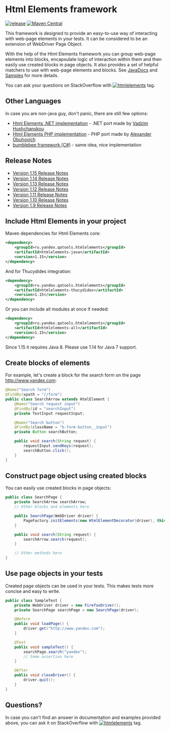 Html Elements framework
=======================
[![release](http://github-release-version.herokuapp.com/github/yandex-qatools/htmlelements/release.svg?style=flat)](https://github.com/yandex-qatools/htmlelements/releases/latest) [![Maven Central](https://maven-badges.herokuapp.com/maven-central/ru.yandex.qatools.htmlelements/htmlelements-java/badge.svg?style=flat)](https://maven-badges.herokuapp.com/maven-central/ru.yandex.qatools.htmlelements/htmlelements-java)



This framework is designed to provide an easy-to-use way of interacting with web-page elements in your tests. It can be 
considered to be an extension of WebDriver Page Object.

With the help of the Html Elements framework you can group web-page elements into blocks, encapsulate logic of interaction within them 
and then easily use created blocks in page objects. It also provides a set of helpful matchers to use with web-page elements 
and blocks. See [JavaDocs](https://oss.sonatype.org/service/local/repositories/releases/archive/ru/yandex/qatools/htmlelements/htmlelements-java/1.12/htmlelements-java-1.12-javadoc.jar/!/index.html) 
and [Samples](https://github.com/yandex-qatools/htmlelements-examples) for more details.

You can ask your questions on StackOverflow with [![htmlelements](https://img.shields.io/badge/stackoverflow-htmlelements-orange.svg?style=flat)](http://stackoverflow.com/questions/tagged/htmlelements) tag.

Other Languages
-------------
In case you are non-java guy, don't panic, there are still few options:

* [Html Elements .NET implementation](https://github.com/yandex-qatools/htmlelements-dotnet) - .NET port made by [Vadzim Hushchanskou](https://github.com/HardNorth)
* [Html Elements PHP implementation](https://github.com/qa-tools/qa-tools) - PHP port made by [Alexander Obuhovich](https://github.com/aik099)
* [bumblebee framework (C#)](https://github.com/patrickherrmann/Bumblebee) - same idea, nice implementation

Release Notes
-------------
* [Version 1.15 Release Notes](https://github.com/yandex-qatools/htmlelements/releases/tag/htmlelements-1.15)
* [Version 1.14 Release Notes](https://github.com/yandex-qatools/htmlelements/releases/tag/htmlelements-1.14)
* [Version 1.13 Release Notes](https://github.com/yandex-qatools/htmlelements/releases/tag/htmlelements-1.13)
* [Version 1.12 Release Notes](https://github.com/yandex-qatools/htmlelements/releases/tag/htmlelements-1.12)
* [Version 1.11 Release Notes](https://github.com/yandex-qatools/htmlelements/blob/master/releasenotes/1.11-releasenotes.ru.md)
* [Version 1.10 Release Notes](https://github.com/yandex-qatools/htmlelements/blob/master/releasenotes/1.10-releasenotes.ru.md)
* [Version 1.9 Release Notes](https://github.com/yandex-qatools/htmlelements/blob/master/releasenotes/1.9-releasenotes.ru.md)

Include Html Elements in your project
-------------------------------------
Maven dependencies for Html Elements core:

```xml
<dependency>
    <groupId>ru.yandex.qatools.htmlelements</groupId>
    <artifactId>htmlelements-java</artifactId>
    <version>1.15</version>
</dependency>
```

And for Thucydides integration:

```xml
<dependency>
    <groupId>ru.yandex.qatools.htmlelements</groupId>
    <artifactId>htmlelements-thucydides</artifactId>
    <version>1.15</version>
</dependency>
```

Or you can include all modules at once if needed:

```xml
<dependency>
    <groupId>ru.yandex.qatools.htmlelements</groupId>
    <artifactId>htmlelements-all</artifactId>
    <version>1.15</version>
</dependency>
```

Since 1.15 it requires Java 8. Please use 1.14 for Java 7 support.

Create blocks of elements
-------------------------
For example, let's create a block for the search form on the page http://www.yandex.com:

```java
@Name("Search form")
@FindBy(xpath = "//form")
public class SearchArrow extends HtmlElement {
    @Name("Search request input")
    @FindBy(id = "searchInput")
    private TextInput requestInput;

    @Name("Search button")
    @FindBy(className = "b-form-button__input")
    private Button searchButton;

    public void search(String request) {
        requestInput.sendKeys(request);
        searchButton.click();
    }
}
```

Construct page object using created blocks
------------------------------------------
You can easily use created blocks in page objects:

```java
public class SearchPage {
    private SearchArrow searchArrow;
    // Other blocks and elements here

    public SearchPage(WebDriver driver) {
        PageFactory.initElements(new HtmlElementDecorator(driver), this);
    }

    public void search(String request) {
        searchArrow.search(request);
    }

    // Other methods here
}
```

Use page objects in your tests
------------------------------
Created page objects can be used in your tests. This makes tests more concise and easy to write.

```java
public class SampleTest {
    private WebDriver driver = new FirefoxDriver();
    private SearchPage searchPage = new SearchPage(driver);

    @Before
    public void loadPage() {
        driver.get("http://www.yandex.com");
    }

    @Test
    public void sampleTest() {
        searchPage.search("yandex");
        // Some assertion here
    }

    @After
    public void closeDriver() {
        driver.quit();
    }
}
```

Questions?
----------
In case you can't find an answer in documentation and examples provided above, you can ask it on StackOverflow with [![htmlelements](https://img.shields.io/badge/stackoverflow-htmlelements-orange.svg?style=flat)](http://stackoverflow.com/questions/tagged/htmlelements) tag.
